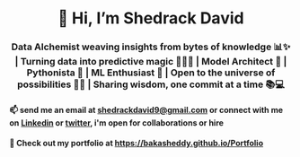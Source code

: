 # <center>👋 Hi, I’m Shedrack David </center>

### <center>Data Alchemist weaving insights from bytes of knowledge 📊✨ | Turning data into predictive magic 🧙‍♂️🔮 | Model Architect 🏰 | Pythonista 🐍 | ML Enthusiast 🤖 | Open to the universe of possibilities 🌌🚀 | Sharing wisdom, one commit at a time 📚💻</center>

#### 📫 send me an email at <shedrackdavid9@gmail.com> or connect with me on [Linkedin](https://www.linkedin.com/in/shedrack-david-1a116b235) or [twitter](https://twitter.com/BakaSheddy?t=odwpPiqrUbhit6-YEPSd6A&s=09), i'm open for collaborations or hire
#### 🔗 Check out my portfolio at <https://bakasheddy.github.io/Portfolio>
<!---
bakasheddy/bakasheddy is a ✨ special ✨ repository because its `README.md` (this file) appears on your GitHub profile.
You can click the Preview link to take a look at your changes.
--->
